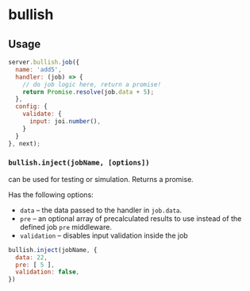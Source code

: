 bullish
=======

## Usage

```js
server.bullish.job({
  name: 'add5',
  handler: (job) => {
    // do job logic here, return a promise!
    return Promise.resolve(job.data + 5);
  },
  config: {
    validate: {
      input: joi.number(),
    }
  }
}, next);
```


### `bullish.inject(jobName, [options])`

can be used for testing or simulation. Returns a promise.

Has the following options:
* `data` – the data passed to the handler in `job.data`.
* `pre` – an optional array of precalculated results to use instead of the defined
  job `pre` middleware.
* `validation` – disables input validation inside the job

```js
bullish.inject(jobName, {
  data: 22,
  pre: [ 5 ],
  validation: false,
})
```
